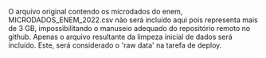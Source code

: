 O arquivo original contendo os microdados do enem, MICRODADOS_ENEM_2022.csv não será incluído aqui pois representa mais de 3 GB, impossibilitando o manuseio adequado do repositório remoto no github. Apenas o arquivo resultante da limpeza inicial de dados será incluído. Este, será considerado o 'raw data' na tarefa de deploy.
